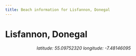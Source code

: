 ```yaml
---
title: Beach information for Lisfannon, Donegal
---
```

# Lisfannon, Donegal 

<div align="center"><i>latitude: 55.09752320 longitude: -7.48146095</i></div>